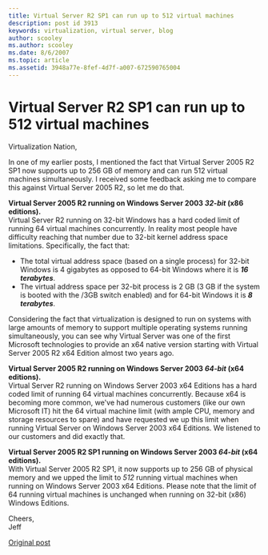 ```yaml
---
title: Virtual Server R2 SP1 can run up to 512 virtual machines
description: post id 3913
keywords: virtualization, virtual server, blog
author: scooley
ms.author: scooley
ms.date: 8/6/2007
ms.topic: article
ms.assetid: 3948a77e-8fef-4d7f-a007-672590765004
---
```


# Virtual Server R2 SP1 can run up to 512 virtual machines

Virtualization Nation,

In one of my earlier posts, I mentioned the fact that Virtual Server 2005 R2 SP1 now supports up to 256 GB of memory and can run 512 virtual machines simultaneously. I received some feedback asking me to compare this against Virtual Server 2005 R2, so let me do that.

**Virtual Server 2005 R2 running on Windows Server 2003 _32-bit_ (x86 editions).**  
Virtual Server R2 running on 32-bit Windows has a hard coded limit of running 64 virtual machines concurrently. In reality most people have difficulty reaching that number due to 32-bit kernel address space limitations. Specifically, the fact that:

* The total virtual address space (based on a single process) for 32-bit Windows is 4 gigabytes as opposed to 64-bit Windows where it is **_16 terabytes_**.
* The virtual address space per 32-bit process is 2 GB (3 GB if the system is booted with the /3GB switch enabled) and for 64-bit Windows it is **_8 terabytes_**.

Considering the fact that virtualization is designed to run on systems with large amounts of memory to support multiple operating systems running simultaneously, you can see why Virtual Server was one of the first Microsoft technologies to provide an x64 native version starting with Virtual Server 2005 R2 x64 Edition almost two years ago.

**Virtual Server 2005 R2 running on Windows Server 2003 _64-bit_ (x64 editions).**  
Virtual Server R2 running on Windows Server 2003 x64 Editions has a hard coded limit of running 64 virtual machines concurrently. Because x64 is becoming more common, we've had numerous customers (like our own Microsoft IT) hit the 64 virtual machine limit (with ample CPU, memory and storage resources to spare) and have requested we up this limit when running Virtual Server on Windows Server 2003 x64 Editions. We listened to our customers and did exactly that.

**Virtual Server 2005 R2 SP1 running on Windows Server 2003 _64-bit_ (x64 editions).**  
With Virtual Server 2005 R2 SP1, it now supports up to 256 GB of physical memory and we upped the limit to _512_ running virtual machines when running on Windows Server 2003 x64 Editions. Please note that the limit of 64 running virtual machines is unchanged when running on 32-bit (x86) Windows Editions.

Cheers,  
Jeff

[Original post](https://blogs.technet.microsoft.com/virtualization/2007/08/06/virtual-server-r2-sp1-can-run-up-to-512-virtual-machines/)
